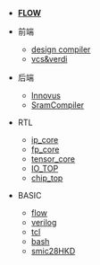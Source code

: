 <!-- 侧边栏 docs/_sidebar.md -->

- [**FLOW**](/flow.md)

- 前端
  - [design compiler](/frontend/design_compiler_synthesis.md)
  - [vcs&verdi](/frontend/vcs_verdi.md)

- 后端
  - [Innovus](/backend/innovus_procedure.md)
  - [SramCompiler](/backend/sram_compiler.md)

- RTL
  - [ip_core](/rtl/ip_core.md)
  - [fp_core](/rtl/fp_core.md)
  - [tensor_core](/rtl/tensor_core_04.md)
  - [IO_TOP](/rtl/IO_TOP.md)
  - [chip_top](/rtl/chip_top.md)

- BASIC
  - [flow](/basic/asic_flow.md)
  - [verilog](/basic/verilog.md)
  - [tcl](/basic/tcl.md)
  - [bash](/basic/linux.md)
  - [smic28HKD](/basic/smic28HKD.md)
<!-- 以下略 -->
